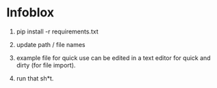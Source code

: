 # Infoblox

1.	pip install -r requirements.txt

2.	update path / file names

3.	example file for quick use can be edited in a text editor for quick and dirty (for file import).

4.	run that sh*t.
